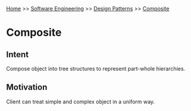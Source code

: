 [Home](../../../../README.md) >> [Software Engineering](../../../../README.md#software-engineering) >> [Design Patterns](../../README.md) >> [Composite](./README.md)

# Composite

## Intent

Compose object into tree structures to represent part-whole hierarchies.

## Motivation

Client can treat simple and complex object in a uniform way.